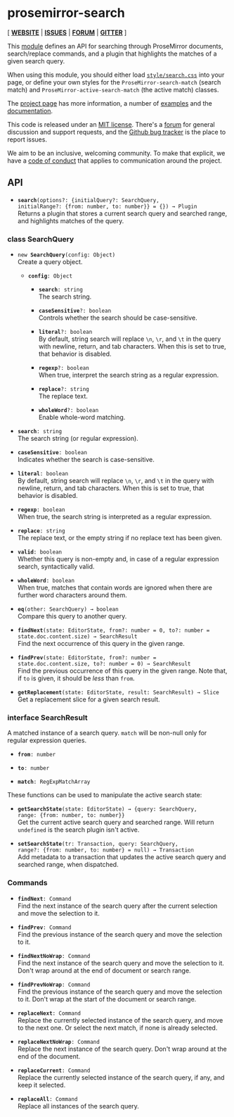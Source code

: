 # prosemirror-search

[ [**WEBSITE**](https://prosemirror.net) | [**ISSUES**](https://github.com/prosemirror/prosemirror/issues) | [**FORUM**](https://discuss.prosemirror.net) | [**GITTER**](https://gitter.im/ProseMirror/prosemirror) ]

This [module](https://prosemirror.net/docs/ref/#search) defines an API
for searching through ProseMirror documents, search/replace commands,
and a plugin that highlights the matches of a given search query.

When using this module, you should either load
[`style/search.css`](https://github.com/ProseMirror/prosemirror-search/blob/master/style/search.css)
into your page, or define your own styles for the
`ProseMirror-search-match` (search match) and
`ProseMirror-active-search-match` (the active match) classes.

The [project page](https://prosemirror.net) has more information, a
number of [examples](https://prosemirror.net/examples/) and the
[documentation](https://prosemirror.net/docs/).

This code is released under an
[MIT license](https://github.com/prosemirror/prosemirror/tree/master/LICENSE).
There's a [forum](http://discuss.prosemirror.net) for general
discussion and support requests, and the
[Github bug tracker](https://github.com/prosemirror/prosemirror/issues)
is the place to report issues.

We aim to be an inclusive, welcoming community. To make that explicit,
we have a [code of
conduct](http://contributor-covenant.org/version/1/1/0/) that applies
to communication around the project.

## API

 * **`search`**`(options?: {initialQuery?: SearchQuery, initialRange?: {from: number, to: number}} = {}) → Plugin`\
   Returns a plugin that stores a current search query and searched
   range, and highlights matches of the query.


### class SearchQuery

 * `new `**`SearchQuery`**`(config: Object)`\
   Create a query object.

    * **`config`**`: Object`

       * **`search`**`: string`\
         The search string.

       * **`caseSensitive`**`?: boolean`\
         Controls whether the search should be case-sensitive.

       * **`literal`**`?: boolean`\
         By default, string search will replace `\n`, `\r`, and `\t` in
         the query with newline, return, and tab characters. When this
         is set to true, that behavior is disabled.

       * **`regexp`**`?: boolean`\
         When true, interpret the search string as a regular expression.

       * **`replace`**`?: string`\
         The replace text.

       * **`wholeWord`**`?: boolean`\
         Enable whole-word matching.

 * **`search`**`: string`\
   The search string (or regular expression).

 * **`caseSensitive`**`: boolean`\
   Indicates whether the search is case-sensitive.

 * **`literal`**`: boolean`\
   By default, string search will replace `\n`, `\r`, and `\t` in
   the query with newline, return, and tab characters. When this
   is set to true, that behavior is disabled.

 * **`regexp`**`: boolean`\
   When true, the search string is interpreted as a regular
   expression.

 * **`replace`**`: string`\
   The replace text, or the empty string if no replace text has
   been given.

 * **`valid`**`: boolean`\
   Whether this query is non-empty and, in case of a regular
   expression search, syntactically valid.

 * **`wholeWord`**`: boolean`\
   When true, matches that contain words are ignored when there are
   further word characters around them.

 * **`eq`**`(other: SearchQuery) → boolean`\
   Compare this query to another query.

 * **`findNext`**`(state: EditorState, from?: number = 0, to?: number = state.doc.content.size) → SearchResult`\
   Find the next occurrence of this query in the given range.

 * **`findPrev`**`(state: EditorState, from?: number = state.doc.content.size, to?: number = 0) → SearchResult`\
   Find the previous occurrence of this query in the given range.
   Note that, if `to` is given, it should be _less_ than `from`.

 * **`getReplacement`**`(state: EditorState, result: SearchResult) → Slice`\
   Get a replacement slice for a given search result.


### interface SearchResult

A matched instance of a search query. `match` will be non-null
only for regular expression queries.

 * **`from`**`: number`

 * **`to`**`: number`

 * **`match`**`: RegExpMatchArray`


These functions can be used to manipulate the active search state:

 * **`getSearchState`**`(state: EditorState) → {query: SearchQuery, range: {from: number, to: number}}`\
   Get the current active search query and searched range. Will
   return `undefined` is the search plugin isn't active.


 * **`setSearchState`**`(tr: Transaction, query: SearchQuery, range?: {from: number, to: number} = null) → Transaction`\
   Add metadata to a transaction that updates the active search query
   and searched range, when dispatched.


### Commands

 * **`findNext`**`: Command`\
   Find the next instance of the search query after the current
   selection and move the selection to it.


 * **`findPrev`**`: Command`\
   Find the previous instance of the search query and move the
   selection to it.


 * **`findNextNoWrap`**`: Command`\
   Find the next instance of the search query and move the selection
   to it. Don't wrap around at the end of document or search range.


 * **`findPrevNoWrap`**`: Command`\
   Find the previous instance of the search query and move the
   selection to it. Don't wrap at the start of the document or search
   range.


 * **`replaceNext`**`: Command`\
   Replace the currently selected instance of the search query, and
   move to the next one. Or select the next match, if none is already
   selected.


 * **`replaceNextNoWrap`**`: Command`\
   Replace the next instance of the search query. Don't wrap around
   at the end of the document.


 * **`replaceCurrent`**`: Command`\
   Replace the currently selected instance of the search query, if
   any, and keep it selected.


 * **`replaceAll`**`: Command`\
   Replace all instances of the search query.


